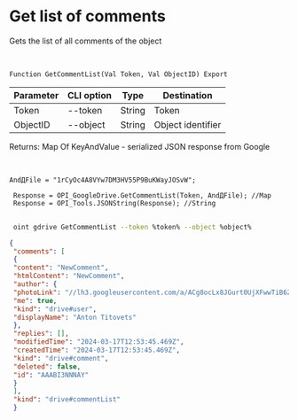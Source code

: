 ﻿---
sidebar_position: 3
---

# Get list of comments
 Gets the list of all comments of the object


<br/>


`Function GetCommentList(Val Token, Val ObjectID) Export`

 | Parameter | CLI option | Type | Destination |
 |-|-|-|-|
 | Token | --token | String | Token |
 | ObjectID | --object | String | Object identifier |

 
 Returns: Map Of KeyAndValue - serialized JSON response from Google

<br/>




```bsl title="Code example"
AndДFile = "1rCyOc4A8VYw7DM3HV55P9BuKWayJOSvW";
 
 Response = OPI_GoogleDrive.GetCommentList(Token, AndДFile); //Map
 Response = OPI_Tools.JSONString(Response); //String
```
	


```sh title="CLI command example"
 
 oint gdrive GetCommentList --token %token% --object %object%

```

```json title="Result"
{
 "comments": [
 {
 "content": "NewComment",
 "htmlContent": "NewComment",
 "author": {
 "photoLink": "//lh3.googleusercontent.com/a/ACg8ocLx8JGurt0UjXFwwTiB6ZoDPWslW1EnfCTahrwrIllM6Q=s50-c-k-no",
 "me": true,
 "kind": "drive#user",
 "displayName": "Anton Titovets"
 },
 "replies": [],
 "modifiedTime": "2024-03-17T12:53:45.469Z",
 "createdTime": "2024-03-17T12:53:45.469Z",
 "kind": "drive#comment",
 "deleted": false,
 "id": "AAABI3NNNAY"
 }
 ],
 "kind": "drive#commentList"
 }
```
